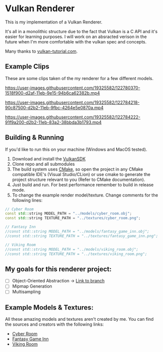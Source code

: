 # Vulkan Renderer

This is my implementation of a Vulkan Renderer. 

It's all in a monolithic structure due to the fact that Vulkan is a C API and it's easier for learning purposes. I will work on an absracted verison in the future when I'm more comfortable with the vulkan spec and concepts. 

Many thanks to [vulkan-tutorial.com](https://vulkan-tutorial.com/).

## Example Clips

These are some clips taken of the my renderer for a few different models.

https://user-images.githubusercontent.com/19325582/122780370-1518f900-d2af-11eb-9e15-94b6ca62382b.mp4

https://user-images.githubusercontent.com/19325582/122784218-90c87500-d2b2-11eb-9fbc-4264e5e0870a.mp4

https://user-images.githubusercontent.com/19325582/122784222-91f9a200-d2b2-11eb-83a2-38bbda3b1793.mp4

## Building & Running

If you'd like to run this on your machine (Windows and MacOS tested). 


1. Download and install the [VulkanSDK](https://vulkan.lunarg.com/sdk/home)
2. Clone repo and all submodules
3. The build system uses [CMake](https://cmake.org/), so open the project in any CMake compatible IDE's (Visual Studio/CLion) or use cmake to generate the project structure relevant to you (Refer to CMake documentation).
4. Just build and run. For best performance remember to build in release mode.
5. To change the example render model/texture. Change comments for the following lines:
```C++
// Cyber Room
const std::string MODEL_PATH = "../models/cyber_room.obj";
const std::string TEXTURE_PATH = "../textures/cyber_room.png";

// Fantasy Inn
//const std::string MODEL_PATH = "../models/fantasy_game_inn.obj";
//const std::string TEXTURE_PATH = "../textures/fantasy_game_inn.png";

// Viking Room
//const std::string MODEL_PATH = "../models/viking_room.obj";
//const std::string TEXTURE_PATH = "../textures/viking_room.png";
```

## My goals for this renderer project:
- [ ] Object-Oriented Abstraction -> [Link to branch](https://github.com/Tomzopo/vulkan_renderer/tree/oo-abstraction)
- [ ] Mipmap Generation
- [ ] Multisampling

## Example Models & Textures:

All these amazing models and textures aren't created by me. You can find the sources and creators with the following links:

* [Cyber Room](https://skfb.ly/6Zy9R)
* [Fantasy Game Inn](https://skfb.ly/JDD6)
* [Viking Room](https://skfb.ly/VAKF)

